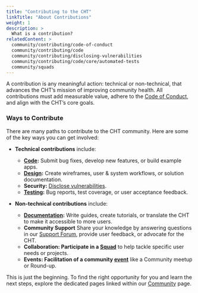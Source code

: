 ```yaml
--- 
title: "Contributing to the CHT" 
linkTitle: "About Contributions"
weight: 1
description: > 
  What is a contribution?
relatedContent: >
  community/contributing/code-of-conduct
  community/contributing/code
  community/contributing/disclosing-vulnerabilities 
  community/contributing/code/core/automated-tests
  community/squads
---
```


A contribution is any meaningful action: technical or non-technical, that advances the CHT’s mission of improving community health. All contributions must add measurable value, adhere to the [Code of Conduct](https://docs.communityhealthtoolkit.org/community/contributing/code-of-conduct/), and align with the CHT’s core goals.

### Ways to Contribute

There are many paths to contribute to the CHT community. Here are some of the key ways you can get involved:
- **Technical contributions** include:  
  - **[Code](https://docs.communityhealthtoolkit.org/community/contributing/code/):** Submit bug fixes, develop new features, or build example apps.  
  - **[Design](https://docs.communityhealthtoolkit.org/design/):** Create wireframes, user & system workflows, or solution documentation.  
  - **Security:** [Disclose vulnerabilities](https://docs.communityhealthtoolkit.org/community/contributing/disclosing-vulnerabilities/).  
  - **[Testing](https://docs.communityhealthtoolkit.org/community/contributing/code/core/automated-tests/#contributing-section):** Bug reports, test coverage, or user acceptance feedback.

- **Non-technical contributions** include:  
  - **[Documentation](https://docs.communityhealthtoolkit.org/community/contributing/docs/):** Write guides, create tutorials, or translate the CHT to make it accessible to more users.
  - **Community Support** Share your knowledge by answering questions in our [Support Forum](https://forum.communityhealthtoolkit.org/), provide user feedback, or advocate for the CHT.
  - **Collaboration: Participate in a [Squad](https://docs.communityhealthtoolkit.org/community/squads/)** to help tackle specific user needs or projects.
  - **Events: Facilitation of a community [event](https://docs.communityhealthtoolkit.org/community/events/)** like a Community meetup or Round-up. 

This is just the beginning. To find the right opportunity for you and learn the next steps, explore the dedicated pages linked within our [Community](https://docs.communityhealthtoolkit.org/community/) page.


